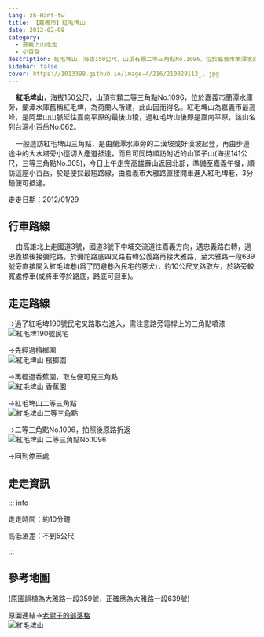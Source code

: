 ```yaml
---
lang: zh-Hant-tw
title: 【嘉義市】紅毛埤山
date: 2012-02-08
category: 
  - 嘉義上山走走
  - 小百岳
description: 紅毛埤山，海拔150公尺，山頂有顆二等三角點No.1096，位於嘉義市蘭潭水庫旁，蘭潭水庫舊稱紅毛埤，為荷蘭人所建，此山因而得名。紅毛埤山為嘉義市最高峰，是阿里山山脈延往嘉南平原的最後山稜，過紅毛埤山後即是嘉南平原，該山名列台灣小百岳No.062。
sidebar: false
cover: https://1013399.github.io/image-4/216/210029112_l.jpg
---
```


    **紅毛埤山**，海拔150公尺，山頂有顆二等三角點No.1096，位於嘉義市蘭潭水庫旁，蘭潭水庫舊稱紅毛埤，為荷蘭人所建，此山因而得名。紅毛埤山為嘉義市最高峰，是阿里山山脈延往嘉南平原的最後山稜，過紅毛埤山後即是嘉南平原，該山名列台灣小百岳No.062。  

<!-- more -->

    一般造訪紅毛埤山三角點，是由蘭潭水庫旁的二漢坡或好漢坡起登，再由步道途中的大水塔旁小徑切入產道抵達，而且可同時順訪附近的山頂子山(海拔141公尺，三等三角點No.305)，今日上午走完高雄壽山返回北部，準備至嘉義午餐，順訪這座小百岳，於是便採最短路線，由嘉義市大雅路直接開車進入紅毛埤巷，3分鐘便可抵達。

走走日期：2012/01/29

## 行車路線
    由高雄北上走國道3號，國道3號下中埔交流道往嘉義方向，遇忠義路右轉，過忠義橋後接彌陀路，於彌陀路底四叉路右轉公義路再接大雅路，至大雅路一段639號旁直接開入紅毛埤巷(爲了閃避巷內民宅的惡犬)，約10公尺叉路取左，於路旁較寬處停車(或將車停於路底，路底可迴車)。

## 走走路線
→過了紅毛埤190號民宅叉路取右進入，需注意路旁電桿上的三角點噴漆  
![紅毛埤190號民宅](https://1013399.github.io/image-4/216/210029105_l.jpg)

→先經過檳榔園  
![紅毛埤山 檳榔園](https://1013399.github.io/image-4/216/210029112_l.jpg)

→再經過香蕉園，取左便可見三角點  
![紅毛埤山 香蕉園](https://1013399.github.io/image-4/216/210029118_l.jpg)

→紅毛埤山二等三角點  
![紅毛埤山二等三角點](https://1013399.github.io/image-4/216/210029124_l.jpg)

→二等三角點No.1096，拍照後原路折返  
![紅毛埤山 二等三角點No.1096](https://1013399.github.io/image-4/216/210029101_l.jpg)

→回到停車處

## 走走資訊

::: info

走走時間：約10分鐘

高低落差：不到5公尺

:::

## 參考地圖
(原圖誤植為大雅路一段359號，正確應為大雅路一段639號)  

原圖連結→[老尉子的部落格](http://blog.xuite.net/laoweiz/blog/17176995)  
![紅毛埤山](https://1013399.github.io/image-4/216/210029158_l.jpg)